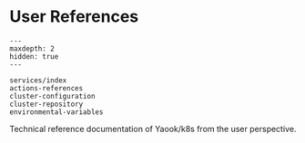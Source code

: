 # User References

```{toctree}
---
maxdepth: 2
hidden: true
---

services/index
actions-references
cluster-configuration
cluster-repository
environmental-variables
```

Technical reference documentation of Yaook/k8s from the user perspective.
